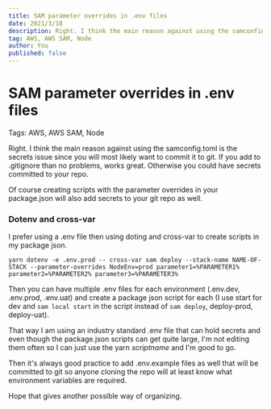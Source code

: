 ```yaml
---
title: SAM parameter overrides in .env files
date: 2021/3/18
description: Right. I think the main reason against using the samconfig.toml is the secrets issue since you will most likely want to commit it to git. If you add to .gitignore than no problems, works great. Otherwise you could have secrets committed to your repo.
tag: AWS, AWS SAM, Node
author: You
published: false
---
```


# SAM parameter overrides in .env files

Tags: AWS, AWS SAM, Node

Right. I think the main reason against using the samconfig.toml is the secrets issue since you will most likely want to commit it to git. If you add to .gitignore than no problems, works great. Otherwise you could have secrets committed to your repo.

Of course creating scripts with the parameter overrides in your package.json will also add secrets to your git repo as well.

### **Dotenv and cross-var**

I prefer using a .env file then using doting and cross-var to create scripts in my package json.

`yarn dotenv -e .env.prod -- cross-var sam deploy --stack-name NAME-OF-STACK --parameter-overrides NodeEnv=prod parameter1=%PARAMETER1% parameter2=%PARAMETER2% parameter3=%PARAMETER3%`

Then you can have multiple .env files for each environment (.env.dev, .env.prod, .env.uat) and create a package json script for each (I use start for dev and `sam local start` in the script instead of `sam deploy`, deploy-prod, deploy-uat).

That way I am using an industry standard .env file that can hold secrets and even though the package.json scripts can get quite large, I'm not editing them often so I can just use the yarn *scriptname* and I'm good to go.

Then it's always good practice to add .env.example files as well that will be committed to git so anyone cloning the repo will at least know what environment variables are required.

Hope that gives another possible way of organizing.
